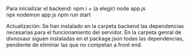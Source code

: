 Para inicializar el backend:
npm i 
+
(a elegir)
node app.js  
npx nodemon app.js 
npm run start

Actualización:
Se han instalado en la carpeta backend las dependencias necesarias para el funcionamiento del servidor. 
En la carpeta genral de divnosaur siguen instaladas en el package.json todas las dependencias, pendiente de eliminar las que no competan a front end. 